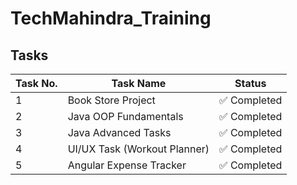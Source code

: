 # TechMahindra_Training

## Tasks 

| Task No. | Task Name                      | Status       |
|----------|--------------------------------|--------------|
| 1        | Book Store Project                | ✅ Completed |
| 2        | Java OOP Fundamentals         | ✅ Completed |
| 3        | Java Advanced Tasks                           | ✅ Completed |
| 4        | UI/UX  Task (Workout Planner)     | ✅ Completed |
| 5        | Angular Expense Tracker       | ✅ Completed |



